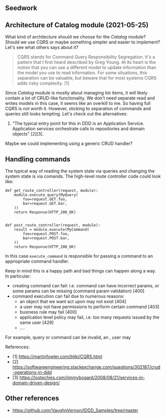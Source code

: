 ## Seedwork


## Architecture of Catalog module (2021-05-25)

What kind of architecture should we choose for the *Catalog* module? Should we use CQRS or maybe something simpler and easier to implement? Let's see what others says about it?

> CQRS stands for Command Query Responsibility Segregation. It's a pattern that I first heard described by Greg Young. At its heart is the notion that you can use a different model to update information than the model you use to read information. For some situations, this separation can be valuable, but beware that for most systems CQRS adds risky complexity. [1]

Since *Catalog* module is mostly about managing list items, it will likely contain a lot of CRUD-like functionality. We don't need separate read and writes models in this case, it seems like an overkill to me. So having full CQRS is not worth it. However, sticking to separation of commands and queries still looks tempting. Let's check out the alternatives:

1. "The typical entry point for this in DDD is an Application Service. Application services orchestrate calls to repositories and domain objects" [2][3].


Maybe we could implementing using a generic CRUD handler?


## Handling commands

The typical way of reading the system state via queries and changing the system state is via comands. The high-level route controller code could look like:

```
def get_route_controller(request, module):
    module.execute_query(MyQuery(
        foo=request.GET.foo,
        bar=request.GET.bar,
    ))
    return Response(HTTP_200_OK)


def post_route_controller(request, module):
    result = module.execute(MyCommand(
        foo=request.POST.foo,
        bar=request.POST.bar,
    ))
    return Response(HTTP_200_OK)
```

In this case `execute_command` is responsible for passing a command to an appriopriate command handler.


Keep in mind this is a happy path and bad things can happen along a way. In particular:
- creating command can fail: i.e.  command can have incorrect params, or some params can be missing (command param validation) [400]
- command execution can fail due to numerous reasons:
    - an object that we want act upon may not exist [404]
    - a user may not have permissions to perform certain command [403]
    - business rule may fail [400]
    - application level policy may fail, i.e. too many requests issued by the same user [429]
    - ....



For example, query or command can be invalid, an , user may


References:

- [1] https://martinfowler.com/bliki/CQRS.html
- [2] https://softwareengineering.stackexchange.com/questions/302187/crud-operations-in-ddd
- [3] https://lostechies.com/jimmybogard/2008/08/21/services-in-domain-driven-design/






## Other references

- https://github.com/VaughnVernon/IDDD_Samples/tree/master